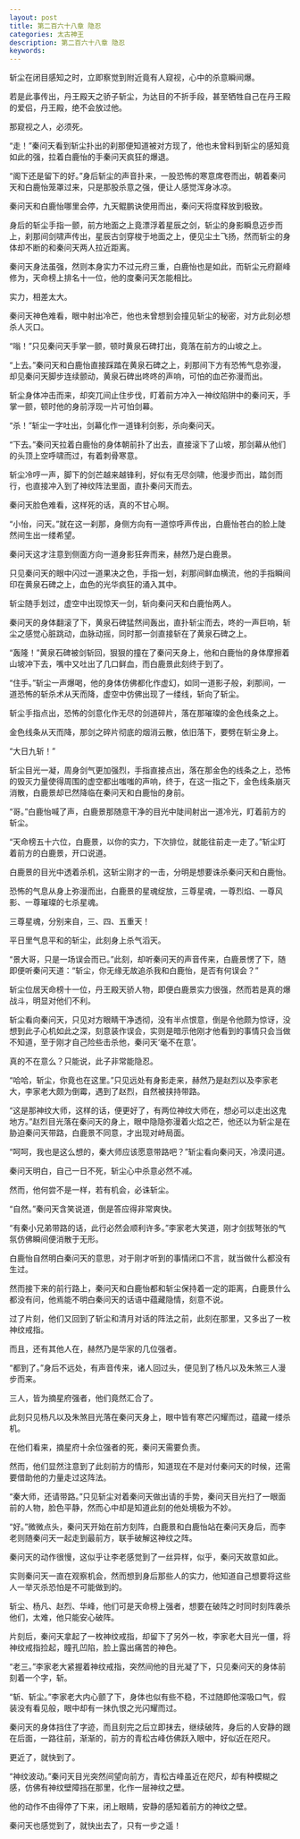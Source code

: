```yaml
---
layout: post
title: 第二百六十八章 隐忍
categories: 太古神王
description: 第二百六十八章 隐忍
keywords:
---
```


斩尘在闭目感知之时，立即察觉到附近竟有人窥视，心中的杀意瞬间爆。

若是此事传出，丹王殿天之骄子斩尘，为达目的不折手段，甚至牺牲自己在丹王殿的爱侣，丹王殿，绝不会放过他。

那窥视之人，必须死。

“走！”秦问天看到斩尘扑出的刹那便知道被对方现了，他也未曾料到斩尘的感知竟如此的强，拉着白鹿怡的手秦问天疯狂的爆退。

“阁下还是留下的好。”身后斩尘的声音扑来，一股恐怖的寒意席卷而出，朝着秦问天和白鹿怡笼罩过来，只是那股杀意之强，便让人感觉浑身冰凉。

秦问天和白鹿怡哪里会停，九天鲲鹏诀使用而出，秦问天将度释放到极致。

身后的斩尘手指一颤，前方地面之上竟漂浮着星辰之剑，斩尘的身影瞬息迈步而上，刹那间剑啸声传出，星辰古剑穿梭于地面之上，便见尘土飞扬，然而斩尘的身体却不断的和秦问天两人拉近距离。

秦问天身法虽强，然则本身实力不过元府三重，白鹿怡也是如此，而斩尘元府巅峰修为，天命榜上排名十一位，他的度秦问天怎能相比。

实力，相差太大。

秦问天神色难看，眼中射出冷芒，他也未曾想到会撞见斩尘的秘密，对方此刻必想杀人灭口。

“嗡！”只见秦问天手掌一颤，顿时黄泉石碑打出，竟落在前方的山坡之上。

“上去。”秦问天和白鹿怡直接踩踏在黄泉石碑之上，刹那间下方有恐怖气息弥漫，却见秦问天脚步连续颤动，黄泉石碑出咚咚的声响，可怕的血芒弥漫而出。

斩尘身体冲击而来，却突兀间止住步伐，盯着前方冲入一神纹陷阱中的秦问天，手掌一颤，顿时他的身前浮现一片可怕剑幕。

“杀！”斩尘一字吐出，剑幕化作一道锋利剑影，杀向秦问天。

“下去。”秦问天拉着白鹿怡的身体朝前扑了出去，直接滚下了山坡，那剑幕从他们的头顶上空呼啸而过，有着刺骨寒意。

斩尘冷哼一声，脚下的剑芒越来越锋利，好似有无尽剑啸，他漫步而出，踏剑而行，也直接冲入到了神纹阵法里面，直扑秦问天而去。

秦问天脸色难看，这样死的话，真的不甘心啊。

“小怡，问天。”就在这一刹那，身侧方向有一道惊呼声传出，白鹿怡苍白的脸上陡然间生出一缕希望。

秦问天这才注意到侧面方向一道身影狂奔而来，赫然乃是白鹿景。

只见秦问天的眼中闪过一道果决之色，手指一划，刹那间鲜血横流，他的手指瞬间印在黄泉石碑之上，血色的光华疯狂的涌入其中。

斩尘随手划过，虚空中出现惊天一剑，斩向秦问天和白鹿怡两人。

秦问天的身体翻滚了下，黄泉石碑猛然间轰出，直扑斩尘而去，咚的一声巨响，斩尘之感觉心脏跳动，血脉动摇，同时那一剑直接斩在了黄泉石碑之上。

“轰隆！”黄泉石碑被剑斩回，狠狠的撞在了秦问天身上，他和白鹿怡的身体摩擦着山坡冲下去，嘴中又吐出了几口鲜血，而白鹿景此刻终于到了。

“住手。”斩尘一声爆喝，他的身体仿佛都化作虚幻，如同一道影子般，刹那间，一道恐怖的斩杀术从天而降，虚空中仿佛出现了一缕线，斩向了斩尘。

斩尘手指点出，恐怖的剑意化作无尽的剑道碎片，落在那璀璨的金色线条之上。

金色线条从天而降，那剑之碎片彻底的烟消云散，依旧落下，要劈在斩尘身上。

“大日九斩！”

斩尘目光一凝，周身剑气更加强烈，手指直接点出，落在那金色的线条之上，恐怖的毁灭力量使得周围的虚空都出嗤嗤的声响，终于，在这一指之下，金色线条崩灭消散，白鹿景却已然降临在秦问天和白鹿怡的身前。

“哥。”白鹿怡喊了声，白鹿景那随意干净的目光中陡间射出一道冷光，盯着前方的斩尘。

“天命榜五十六位，白鹿景，以你的实力，下次排位，就能往前走一走了。”斩尘盯着前方的白鹿景，开口说道。

白鹿景的目光中透着杀机，这斩尘刚才的一击，分明是想要诛杀秦问天和白鹿怡。

恐怖的气息从身上弥漫而出，白鹿景的星魂绽放，三尊星魂，一尊烈焰、一尊风影、一尊璀璨的七杀星魂。

三尊星魂，分别来自，三、四、五重天！

平日里气息平和的斩尘，此刻身上杀气滔天。

“景大哥，只是一场误会而已。”此刻，却听秦问天的声音传来，白鹿景愣了下，随即便听秦问天道：“斩尘，你无缘无故追杀我和白鹿怡，是否有何误会？”

斩尘位居天命榜十一位，丹王殿天骄人物，即便白鹿景实力很强，然而若是真的爆战斗，明显对他们不利。

斩尘看向秦问天，只见对方眼睛干净透彻，没有半点恨意，倒是令他颇为惊讶，没想到此子心机如此之深，刻意装作误会，实则是暗示他刚才他看到的事情只会当做不知道，至于刚才自己险些击杀他，秦问天‘毫不在意’。

真的不在意么？只能说，此子非常能隐忍。

“哈哈，斩尘，你竟也在这里。”只见远处有身影走来，赫然乃是赵烈以及李家老大，李家老大颇为倒霉，遇到了赵烈，自然被挟持带路。

“这是那神纹大师，这样的话，便更好了，有两位神纹大师在，想必可以走出这鬼地方。”赵烈目光落在秦问天的身上，眼中隐隐弥漫着火焰之芒，他还以为斩尘是在胁迫秦问天带路，白鹿景不同意，才出现对峙局面。

“呵呵，我也是这么想的，秦大师应该愿意带路吧？”斩尘看向秦问天，冷漠问道。

秦问天明白，自己一日不死，斩尘心中杀意必然不减。

然而，他何尝不是一样，若有机会，必诛斩尘。

“自然。”秦问天含笑说道，倒是答应得非常爽快。

“有秦小兄弟带路的话，此行必然会顺利许多。”李家老大笑道，刚才剑拔弩张的气氛仿佛瞬间便消散于无形。

白鹿怡自然明白秦问天的意思，对于刚才听到的事情闭口不言，就当做什么都没有生过。

然而接下来的前行路上，秦问天和白鹿怡都和斩尘保持着一定的距离，白鹿景什么都没有问，他焉能不明白秦问天的话语中蕴藏隐情，刻意不说。

过了片刻，他们又回到了斩尘和清月对话的阵法之前，此刻在那里，又多出了一枚神纹戒指。

而且，还有其他人在，赫然乃是华家的几位强者。

“都到了。”身后不远处，有声音传来，诸人回过头，便见到了杨凡以及朱煞三人漫步而来。

三人，皆为摘星府强者，他们竟然汇合了。

此刻只见杨凡以及朱煞目光落在秦问天身上，眼中皆有寒芒闪耀而过，蕴藏一缕杀机。

在他们看来，摘星府十余位强者的死，秦问天需要负责。

然而，他们显然注意到了此刻前方的情形，知道现在不是对付秦问天的时候，还需要借助他的力量走过这阵法。

“秦大师，还请带路。”只见斩尘对着秦问天做出请的手势，秦问天目光扫了一眼面前的人物，脸色平静，然而心中却是知道此刻的他处境极为不妙。

“好。”微微点头，秦问天开始在前方刻阵，白鹿景和白鹿怡站在秦问天身后，而李老则随秦问天一起走到最前方，联手破解这神纹之阵。

秦问天的动作很慢，这似乎让李老感觉到了一丝异样，似乎，秦问天故意如此。

实则秦问天一直在观察机会，然而想到身后那些人的实力，他知道自己想要将这些人一举灭杀恐怕是不可能做到的。

斩尘、杨凡、赵烈、华峰，他们可是天命榜上强者，想要在破阵之时同时刻阵袭杀他们，太难，他只能安心破阵。

片刻后，秦问天拿起了一枚神纹戒指，却留下了另外一枚，李家老大目光一僵，将神纹戒指捡起，瞳孔凹陷，脸上露出痛苦的神色。

“老三。”李家老大紧握着神纹戒指，突然间他的目光凝了下，只见秦问天的身体前刻着一个字，斩。

“斩、斩尘。”李家老大内心颤了下，身体也似有些不稳，不过随即他深吸口气，假装没有看见般，眼中却有一抹仇恨之光闪耀而过。

秦问天的身体挡住了字迹，而且刻完之后立即抹去，继续破阵，身后的人安静的跟在后面，一路往前，渐渐的，前方的青松古峰仿佛跃入眼中，好似近在咫尺。

更近了，就快到了。

“神纹波动。”秦问天目光突然间望向前方，青松古峰虽近在咫尺，却有种模糊之感，仿佛有神纹壁障挡在那里，化作一层神纹之壁。

他的动作不由得停了下来，闭上眼睛，安静的感知着前方的神纹之壁。

秦问天也感觉到了，就快出去了，只有一步之遥！
